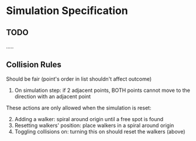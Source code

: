 # Simulation Specification

## TODO
.....

## Collision Rules 
Should be fair (point's order in list shouldn't affect outcome)

1. On simulation step: if 2 adjacent points, BOTH points cannot move to the direction with an adjacent point

These actions are only allowed when the simulation is reset:

2. Adding a walker: spiral around origin until a free spot is found
3. Resetting walkers' position: place walkers in a spiral around origin
4. Toggling collisions on: turning this on should reset the walkers (above) 

